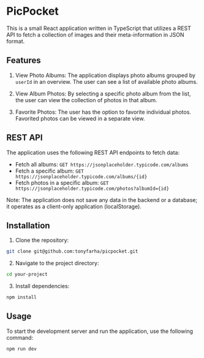 # PicPocket

This is a small React application written in TypeScript that utilizes a REST API to fetch a collection of images and their meta-information in JSON format.

## Features

1. View Photo Albums: The application displays photo albums grouped by `userId` in an overview. The user can see a list of available photo albums.

2. View Album Photos: By selecting a specific photo album from the list, the user can view the collection of photos in that album.

3. Favorite Photos: The user has the option to favorite individual photos. Favorited photos can be viewed in a separate view.

## REST API

The application uses the following REST API endpoints to fetch data:

- Fetch all albums: `GET https://jsonplaceholder.typicode.com/albums`
- Fetch a specific album: `GET https://jsonplaceholder.typicode.com/albums/{id}`
- Fetch photos in a specific album: `GET https://jsonplaceholder.typicode.com/photos?albumId={id}`

Note: The application does not save any data in the backend or a database; it operates as a client-only application (localStorage).

## Installation

1. Clone the repository:

```bash
git clone git@github.com:tonyfarha/picpocket.git
```

2. Navigate to the project directory:

```bash
cd your-project
```

3. Install dependencies:

```bash
npm install
```

## Usage

To start the development server and run the application, use the following command:

```bash
npm run dev
```